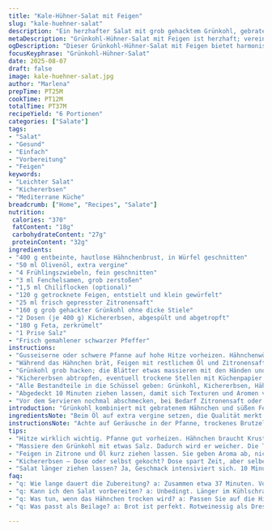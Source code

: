 ```yaml
---
title: "Kale-Hühner-Salat mit Feigen"
slug: "kale-huehner-salat"
description: "Ein herzhafter Salat mit grob gehacktem Grünkohl, gebratenem Hähnchen, getrockneten Feigen und Kichererbsen, verfeinert mit zerbröseltem Feta und Fenchelsamen. Mit Zitronensaft und Olivenöl angemacht, entsteht ein komplexes Geschmackserlebnis zwischen süß, würzig und frisch. Der Salat kombiniert dabei knackige Texturen mit zarten Fleischstücken und cremigem Käse. Leicht abzuwandeln, glutenfrei und ohne Nüsse und Eier geeignet."
metaDescription: "Grünkohl-Hühner-Salat mit Feigen ist herzhaft; vereint Aromen von süß bis würzig und knackige Texturen."
ogDescription: "Dieser Grünkohl-Hühner-Salat mit Feigen bietet harmonische Aromen und diverse Texturen, ideal für jede Mahlzeit."
focusKeyphrase: "Grünkohl-Hühner-Salat"
date: 2025-08-07
draft: false
image: kale-huehner-salat.jpg
author: "Marlena"
prepTime: PT25M
cookTime: PT12M
totalTime: PT37M
recipeYield: "6 Portionen"
categories: ["Salate"]
tags:
- "Salat"
- "Gesund"
- "Einfach"
- "Vorbereitung"
- "Feigen"
keywords:
- "Leichter Salat"
- "Kichererbsen"
- "Mediterrane Küche"
breadcrumb: ["Home", "Recipes", "Salate"]
nutrition: 
 calories: "370"
 fatContent: "18g"
 carbohydrateContent: "27g"
 proteinContent: "32g"
ingredients:
- "400 g entbeinte, hautlose Hähnchenbrust, in Würfel geschnitten"
- "50 ml Olivenöl, extra vergine"
- "4 Frühlingszwiebeln, fein geschnitten"
- "3 ml Fenchelsamen, grob zerstoßen"
- "1,5 ml Chiliflocken (optional)"
- "120 g getrocknete Feigen, entstielt und klein gewürfelt"
- "25 ml frisch gepresster Zitronensaft"
- "160 g grob gehackter Grünkohl ohne dicke Stiele"
- "2 Dosen (je 400 g) Kichererbsen, abgespült und abgetropft"
- "180 g Feta, zerkrümelt"
- "1 Prise Salz"
- "Frisch gemahlener schwarzer Pfeffer"
instructions:
- "Gusseiserne oder schwere Pfanne auf hohe Hitze vorheizen. Hähnchenwürfel mit 20 ml Olivenöl in die Pfanne geben. Gedämpftes Zischen. Hähnchen sollte anfangs rösten, nicht schmoren. Regelmäßig wenden, bis Oberfläche goldbraun und innen nicht mehr rosa, ca. 6–7 Minuten. Frühlingszwiebeln, Fenchelsamen und Chiliflocken zufügen. Kurz mitbraten, bis zarte Röstaromen entstehen, ca. 3 Minuten. Mit Salz und Pfeffer abschmecken. Pfanne vom Herd nehmen, Hähnchen etwas abkühlen lassen."
- "Während das Hähnchen brät, Feigen mit restlichem Öl und Zitronensaft in großer Schüssel mischen. Sanft pressen, um Aromen freizusetzen. 5–7 Minuten ziehen lassen. Das gibt leicht klebrige, süß-saure Basis mit fruchtigem Duft. "
- "Grünkohl grob hacken; die Blätter etwas massieren mit den Händen und etwas Salz, damit sie weicher werden – das ist wichtig, macht Grün weniger herb."
- "Kichererbsen abtropfen, eventuell trockene Stellen mit Küchenpapier abtupfen."
- "Alle Bestandteile in die Schüssel geben: Grünkohl, Kichererbsen, Hähnchen und Feigenöl-Mischung. Feta darüberstreuen. Mit Salz, Pfeffer nachwürzen. Vorsichtig mischen, damit Feta etwas zerfällt und cremig vermischt wird."
- "Abgedeckt 10 Minuten ziehen lassen, damit sich Texturen und Aromen verbinden; gerne länger im Kühlschrank ziehen lassen für intensiveren Geschmack."
- "Vor dem Servieren nochmal abschmecken, bei Bedarf Zitronensaft oder Olivenöl nachgeben. "
introduction: "Grünkohl kombiniert mit gebratenem Hähnchen und süßen Feigen. Die herbe Struktur vom Kale geizt nicht mit Biss, darf nicht schlapp werden. Überraschend intensiv wirken Fenchelsamen und Chili, die kleinen Hingucker – aber vorsichtig bei der Schärfe. Zitronensaft bringt die Frische, nimmt den salzigen Feta ein Stück weit raus aus der Schwärze. Kichererbsen fügen ein samtiges Mundgefühl hinzu, das sonst fehlt. Bei den ersten Versuchen hatte ich immer Angst, die Süße der Feigen könnte sich verlieren – deshalb massiere ich sie vorher in Zitronenöl, so öffnen sie sich regelrecht. Der Salat ist sowohl locker leicht als auch ziemlich gehaltvoll, je nach Portionsgröße. Für mich ein Arbeitsalltagstipp: schnell gemacht, gut im Kühlschrank haltbar und nicht langweilig."
ingredientsNote: "Beim Öl auf extra vergine setzen, die Qualität merkt man sofort, besonders im Dressing. Die Menge habe ich leicht reduziert, wegen der Süße und dem milden Fleisch, zu viel Fett erschlägt den Salat. An Stelle von Fenchelsamen bieten sich Sternanis oder zerstoßener Koriander an, aber Achtung: nicht überdosieren, sonst schafft man einen Drama-Moment. Kichererbsen aus der Dose sparen Zeit; abspülen ist Pflicht, sonst wird’s seifig. Statt Feta geht auch Mozzarella gerieben oder Ricotta, wenn man weniger Salz will. Frühlingszwiebeln durch rote Zwiebeln ersetzen, dann mit Zucker leicht karamellisieren, sorgt für andere Süße. Feigen notfalls durch getrocknete Aprikosen o.Ä. ersetzen, süß und fruchtig, aber weniger komplex."
instructionsNote: "Achte auf Geräusche in der Pfanne, trockenes Brutzeln heißt gute Hitze, träge Blubbern bedeutet zu wenig Hitze. Hähnchen am Anfang nicht bewegen, bekommt Kruste. Kleinere Stücke garen schneller, nicht zu dick schneiden. Nach Zugabe von Zwiebeln und Gewürzen rosa Dampf und Duft signalisieren baldiges Ende. Beim Mischen Salat nicht zerdrücken, der Grünkohl bleibt sonst zäh und matschig. Ziehzeiten nicht kleingeredet – ich hab den Salat auch mal sofort gegessen, schmeckte ok, aber mit gezogenem Dressing entfaltet er erst sein Potenzial. Dafür nix ewig kalt stehen lassen, sonst wird der Grünkohl schleimig. Richtig abschmecken nach Kaltstellen, Säure oft nachjustieren. Servieren mit grobem Pfeffer frisch gemahlen."
tips:
- "Hitze wirklich wichtig. Pfanne gut vorheizen. Hähnchen braucht Kruste; kein Rumgerühre in ersten Minuten. Zwiebeln zuerst zugeben, dann Fenchelsamen anrösten. Aromen entfalten sich deutlich besser."
- "Massiere den Grünkohl mit etwas Salz. Dadurch wird er weicher. Die Textur bleibt. Die Blätter anfeuchten. Wichtig, um Bitterkeit zu reduzieren. Alternativ Blattspinat benutzen; der braucht keine Massage."
- "Feigen in Zitrone und Öl kurz ziehen lassen. Sie geben Aroma ab, nicht nur Süße. Verwende frische Feigen, wenn möglich. Aber die Trockenen sind einfacher und billiger."
- "Kichererbsen – Dose oder selbst gekocht? Dose spart Zeit, aber selber kochen passt besser. Schale abziehen für cremige Textur. Nudeln auch probieren – Kichererbsennudeln wären spannend für Variation."
- "Salat länger ziehen lassen? Ja, Geschmack intensiviert sich. 10 Minuten sind Minimum; besser über Nacht im Kühlschrank. Achte auf Konsistenz vor dem Servieren – frische Texturen sind wichtig."
faq:
- "q: Wie lange dauert die Zubereitung? a: Zusammen etwa 37 Minuten. Vorbereiten 25 Minuten und braten 12 Minuten. Wenn Kichererbsen selbst kochen, mehr Zeit nötig."
- "q: Kann ich den Salat vorbereiten? a: Unbedingt. Länger im Kühlschrank macht ihn geschmackvoller. Aber Frische beachten. Grünkohl muss knackig bleiben."
- "q: Was tun, wenn das Hähnchen trocken wird? a: Passen Sie auf die Hitze auf. Zu lange braten ist der Übeltäter. Viel wenden, damit es gleichmäßig gart."
- "q: Was passt als Beilage? a: Brot ist perfekt. Rotweinessig als Dressing passt auch. Oder Quinoa als Beilage – steckt voller Nährstoffe. Alternativen sind nie schlecht."

---
```

